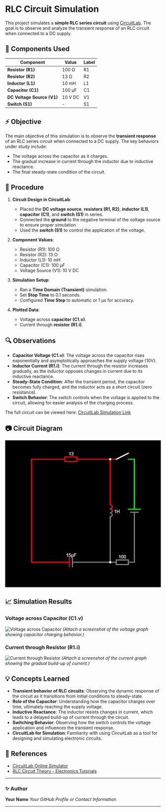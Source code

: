 # RLC Circuit Simulation

This project simulates a **simple RLC series circuit** using [CircuitLab](https://www.circuitlab.com/). The goal is to observe and analyze the transient response of an RLC circuit when connected to a DC supply.

## 🔧 Components Used

| Component                  | Value   | Label |
| -------------------------- | ------- | ----- |
| **Resistor (R1)**          | 100 Ω   | R1    |
| **Resistor (R2)**          | 13 Ω    | R2    |
| **Inductor (L1)**          | 10 mH   | L1    |
| **Capacitor (C1)**         | 100 μF  | C1    |
| **DC Voltage Source (V1)** | 10 V DC | V1    |
| **Switch (S1)**            | -       | S1    |

## ⚡ Objective

The main objective of this simulation is to observe the **transient response** of an RLC series circuit when connected to a DC supply. The key behaviors under study include:

* The voltage across the capacitor as it charges.
* The gradual increase in current through the inductor due to inductive reactance.
* The final steady-state condition of the circuit.

## 📝 Procedure

1. **Circuit Design in CircuitLab**:

   * Placed the **DC voltage source**, **resistors (R1, R2)**, **inductor (L1)**, **capacitor (C1)**, and **switch (S1)** in series.
   * Connected the **ground** to the negative terminal of the voltage source to ensure proper simulation.
   * Used the **switch (S1)** to control the application of the voltage.

2. **Component Values**:

   * Resistor (R1): 100 Ω
   * Resistor (R2): 13 Ω
   * Inductor (L1): 10 mH
   * Capacitor (C1): 100 μF
   * Voltage Source (V1): 10 V DC

3. **Simulation Setup**:

   * Ran a **Time Domain (Transient)** simulation.
   * Set **Stop Time** to 0.1 seconds.
   * Configured **Time Step** to automatic or 1 μs for accuracy.

4. **Plotted Data**:

   * Voltage across **capacitor (C1.v)**.
   * Current through **resistor (R1.i)**.

## 🔍 Observations

* **Capacitor Voltage (C1.v)**: The voltage across the capacitor rises exponentially and asymptotically approaches the supply voltage (10V).
* **Inductor Current (R1.i)**: The current through the resistor increases gradually, as the inductor opposes changes in current due to its inductive reactance.
* **Steady-State Condition**: After the transient period, the capacitor becomes fully charged, and the inductor acts as a short circuit (zero resistance).
* **Switch Behavior**: The switch controls when the voltage is applied to the circuit, allowing for easier analysis of the charging process.

The full circuit can be viewed here: [CircuitLab Simulation Link](https://tinyurl.com/ym5atrul)

## 📷 Circuit Diagram

![RLC Circuit Diagram](circuit.png)

## 📈 Simulation Results

### Voltage across Capacitor (C1.v)

![Voltage across Capacitor](path-to-your-graph-image.png)
*(Attach a screenshot of the voltage graph showing capacitor charging behavior.)*

### Current through Resistor (R1.i)

![Current through Resistor](path-to-your-graph-image.png)
*(Attach a screenshot of the current graph showing the gradual build-up of current.)*

## 💡 Concepts Learned

* **Transient behavior of RLC circuits**: Observing the dynamic response of the circuit as it transitions from initial conditions to steady-state.
* **Role of the Capacitor**: Understanding how the capacitor charges over time, ultimately reaching the supply voltage.
* **Inductive Reactance**: The inductor resists changes in current, which leads to a delayed build-up of current through the circuit.
* **Switching Behavior**: Observing how the switch controls the voltage application and influences the transient response.
* **CircuitLab for Simulation**: Familiarity with using CircuitLab as a tool for designing and simulating electronic circuits.

## 🔗 References

* [CircuitLab Online Simulator](https://www.circuitlab.com/)
* [RLC Circuit Theory - Electronics Tutorials](https://www.electronics-tutorials.ws/accircuits/rlc-circuit.html)

---

### ✨ Author

**Your Name**
*Your GitHub Profile or Contact Information*

---
